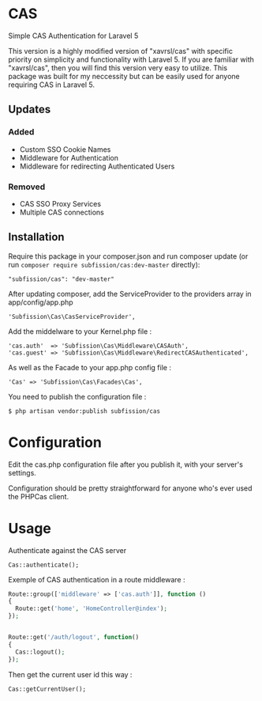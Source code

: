 # CAS
Simple CAS Authentication for Laravel 5

This version is a highly modified version of "xavrsl/cas" with specific priority on simplicity and functionality with 
Laravel 5.  If you are familiar with "xavrsl/cas", then you will find this version very easy to utilize. This package
was built for my neccessity but can be easily used for anyone requiring CAS in Laravel 5.

## Updates
### Added
- Custom SSO Cookie Names
- Middleware for Authentication
- Middleware for redirecting Authenticated Users

### Removed
- CAS SSO Proxy Services
- Multiple CAS connections

## Installation

Require this package in your composer.json and run composer update (or run `composer require subfission/cas:dev-master` 
directly):

    "subfission/cas": "dev-master"

After updating composer, add the ServiceProvider to the providers array in app/config/app.php

    'Subfission\Cas\CasServiceProvider',

Add the middelware to your Kernel.php file :

	'cas.auth'  => 'Subfission\Cas\Middleware\CASAuth',
	'cas.guest' => 'Subfission\Cas\Middleware\RedirectCASAuthenticated',

As well as the Facade to your app.php config file :

	'Cas' => 'Subfission\Cas\Facades\Cas',

You need to publish the configuration file :

    $ php artisan vendor:publish subfission/cas

Configuration
==
Edit the cas.php configuration file after you publish it, with your server's settings.  

Configuration should be pretty straightforward for anyone who's ever used the PHPCas client.

Usage
==

Authenticate against the CAS server

	Cas::authenticate();

Exemple of CAS authentication in a route middleware :

```php
Route::group(['middleware' => ['cas.auth']], function ()
{
  Route::get('home', 'HomeController@index');
});


Route::get('/auth/logout', function()
{
  Cas::logout();
});
```

Then get the current user id this way :

	Cas::getCurrentUser();
